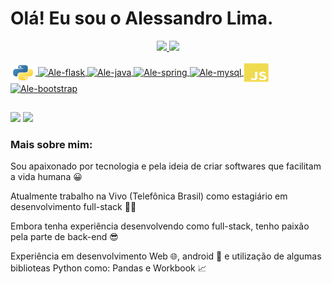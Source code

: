 ##  <h1>Olá! Eu sou o Alessandro Lima.</h1>

<div align="center">
  <a href="https://github.com/AlessandroLima7">
  <img height="180em" src="https://github-readme-stats.vercel.app/api?username=AlessandroLima7&show_icons=true&theme=algolia&include_all_commits=true&count_private=true"/>
  
  <img height="180em" src="https://github-readme-stats.vercel.app/api/top-langs/?username=AlessandroLima7&layout=compact&langs_count=7&theme=algolia"/>
</div>

<div style="display: inline_block"><br>
  <img align="center" alt="Ale-Python" height="30" width="40" src="https://raw.githubusercontent.com/devicons/devicon/master/icons/python/python-original.svg">
  <img align="center" alt="Ale-flask" height="30" width="40" src="https://cdn.jsdelivr.net/gh/devicons/devicon/icons/flask/flask-original.svg">
  <img align="center" alt="Ale-java" height="30" width="40" src="https://cdn.jsdelivr.net/gh/devicons/devicon/icons/java/java-original.svg">
  <img align="center" alt="Ale-spring" height="30" width="40" src="https://cdn.jsdelivr.net/gh/devicons/devicon/icons/spring/spring-original.svg">
  <img align="center" alt="Ale-mysql" height="30" width="40" src="https://cdn.jsdelivr.net/gh/devicons/devicon/icons/mysql/mysql-original.svg">
  <img align="center" alt="Ale-Js" height="30" width="40" src="https://raw.githubusercontent.com/devicons/devicon/master/icons/javascript/javascript-plain.svg">
  <img align="center" alt="Ale-bootstrap" height="30" width="40" src="https://cdn.jsdelivr.net/gh/devicons/devicon/icons/bootstrap/bootstrap-original.svg">
</div>

##
 
<div> 
<a href="https://www.linkedin.com/in/alessandro-dos-santos-lima-9a0774186" target="_blank"><img src="https://img.shields.io/badge/-LinkedIn-%230077B5?style=for-the-badge&logo=linkedin&logoColor=white" target="_blank"></a> 
  <a href = "mailto:alessandro547@outlook.com"><img src="https://img.shields.io/badge/Microsoft_Outlook-0078D4?style=for-the-badge&logo=microsoft-outlook&logoColor=white" target="_blank"></a> 
</div>
<h3>Mais sobre mim:</h3>
<p>Sou apaixonado por tecnologia e pela ideia de criar softwares que facilitam a vida humana 😀</p>
<p>Atualmente trabalho na Vivo (Telefônica Brasil) como estagiário em desenvolvimento full-stack 👨‍💻</p>
<p>Embora tenha experiência desenvolvendo como full-stack, tenho paixão pela parte de back-end 😎</p>
<p>Experiência em desenvolvimento Web 🌐, android 📱 e utilização de algumas biblioteas Python como: Pandas e Workbook 📈</p>
